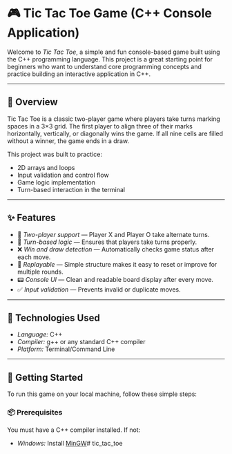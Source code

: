 # 🎮 Tic Tac Toe Game (C++ Console Application)

Welcome to *Tic Tac Toe*, a simple and fun console-based game built using the C++ programming language. This project is a great starting point for beginners who want to understand core programming concepts and practice building an interactive application in C++.

---

## 📌 Overview

Tic Tac Toe is a classic two-player game where players take turns marking spaces in a 3×3 grid. The first player to align three of their marks horizontally, vertically, or diagonally wins the game. If all nine cells are filled without a winner, the game ends in a draw.

This project was built to practice:
- 2D arrays and loops
- Input validation and control flow
- Game logic implementation
- Turn-based interaction in the terminal

---

## ✨ Features

- 👥 *Two-player support* — Player X and Player O take alternate turns.
- 🧠 *Turn-based logic* — Ensures that players take turns properly.
- ❌ *Win and draw detection* — Automatically checks game status after each move.
- 🔁 *Replayable* — Simple structure makes it easy to reset or improve for multiple rounds.
- 📟 *Console UI* — Clean and readable board display after every move.
- ✅ *Input validation* — Prevents invalid or duplicate moves.

---

## 🧰 Technologies Used

- *Language:* C++
- *Compiler:* g++ or any standard C++ compiler
- *Platform:* Terminal/Command Line

---

## 🚀 Getting Started

To run this game on your local machine, follow these simple steps:

### 📦 Prerequisites

You must have a C++ compiler installed. If not:

- *Windows:* Install [MinGW](http://www.mingw.org/)# tic_tac_toe

